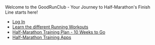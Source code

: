 Welcome to the GoodRunClub - Your Journey to Half-Marathon's Finish Line starts here!

- [Log In](login.md)
- [Learn the different Running Workouts](about.md)
- [Half-Marathon Training Plan - 10 Weeks to Go](plan.md)
- [Half-Marathon Training Apps](apps.md)
